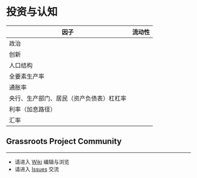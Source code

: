# 投资与认知
| 因子 | 流动性 |
| ---- | ---- |
| 政治 |  |
| 创新 |  |
| 人口结构 |  |
| 全要素生产率 |  |
| 通胀率 |  |
| 央行、生产部门、居民（资产负债表）杠杠率 |  |
| 利率（加息路径） |  |
| 汇率 |  |

## Grassroots Project Community
---
* 请进入 [Wiki](https://github.com/grassroots-project/community/wiki) 编辑与浏览
* 请进入 [Issues](https://github.com/grassroots-project/community/issues) 交流

